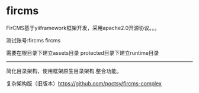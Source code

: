 fircms 
======

FirCMS基于yiiframework框架开发，采用apache2.0开源协议。。。

测试账号:fircms fircms

需要在根目录下建立assets目录
protected目录下建立runtime目录

---------------

简化目录架构，使用框架原生目录架构.整合功能。

复杂架构版（旧版本）https://github.com/poctsy/fircms-complex
